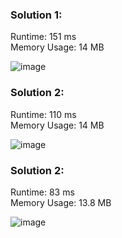 <h3> Solution 1: </h3> 
Runtime: 151 ms<br>
Memory Usage: 14 MB

![image](https://user-images.githubusercontent.com/22523309/169663687-ce533a57-d915-4761-9811-e2b9f82c45fb.png)

<h3> Solution 2: </h3> 
Runtime: 110 ms<br>
Memory Usage: 14 MB

![image](https://user-images.githubusercontent.com/22523309/169663719-8bc91056-eb3d-401b-921d-2956d6171d74.png)

<h3> Solution 2: </h3> 
Runtime: 83 ms<br>
Memory Usage: 13.8 MB

![image](https://user-images.githubusercontent.com/22523309/169663750-6db1470e-8e35-4acb-97c4-e33bf33e1720.png)
